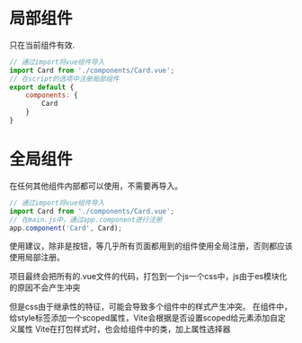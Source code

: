 # 局部组件
只在当前组件有效.
```javascript
// 通过import将vue组件导入
import Card from './components/Card.vue';
// 在script的选项中注册局部组件
export default {
    components: {
        Card
    }
}
```

# 全局组件
在任何其他组件内部都可以使用，不需要再导入。
```js
// 通过import将vue组件导入
import Card from './components/Card.vue';
// 在main.js中，通过app.component进行注册
app.component('Card', Card);
```

使用建议，除非是按钮，等几乎所有页面都用到的组件使用全局注册，否则都应该使用局部注册。

项目最终会把所有的.vue文件的代码，打包到一个js一个css中，js由于es模块化的原因不会产生冲突

但是css由于继承性的特征，可能会导致多个组件中的样式产生冲突。
在组件中，给style标签添加一个scoped属性，Vite会根据是否设置scoped给元素添加自定义属性
Vite在打包样式时，也会给组件中的类，加上属性选择器